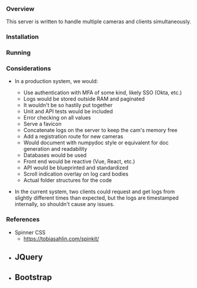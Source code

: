 
### Overview

This server is written to handle multiple cameras and clients simultaneously.

### Installation


### Running



### Considerations

- In a production system, we would:
    - Use authentication with MFA of some kind, likely SSO (Okta, etc.)
    - Logs would be stored outside RAM and paginated
    - It wouldn't be so hastily put together
    - Unit and API tests would be included
    - Error checking on all values
    - Serve a favicon
    - Concatenate logs on the server to keep the cam's memory free
    - Add a registration route for new cameras
    - Would document with numpydoc style or equivalent for doc generation and readability
    - Databases would be used
    - Front end would be reactive (Vue, React, etc.)
    - API would be blueprinted and standardized 
    - Scroll indication overlay on log card bodies
    - Actual folder structures for the code

- In the current system, two clients could request and get logs from slightly different times than expected, but the logs are timestamped internally, so shouldn't cause any issues.


### References

- Spinner CSS
    - https://tobiasahlin.com/spinkit/
- JQuery
    - 
- Bootstrap
    -